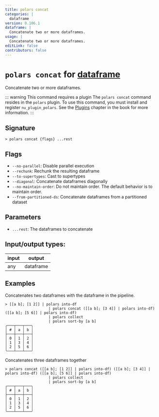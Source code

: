 ```yaml
---
title: polars concat
categories: |
  dataframe
version: 0.106.1
dataframe: |
  Concatenate two or more dataframes.
usage: |
  Concatenate two or more dataframes.
editLink: false
contributors: false
---
```

<!-- This file is automatically generated. Please edit the command in https://github.com/nushell/nushell instead. -->

# `polars concat` for [dataframe](/commands/categories/dataframe.md)

<div class='command-title'>Concatenate two or more dataframes.</div>

::: warning This command requires a plugin
The `polars concat` command resides in the `polars` plugin.
To use this command, you must install and register `nu_plugin_polars`.
See the [Plugins](/book/plugins.html) chapter in the book for more information.
:::


## Signature

```> polars concat {flags} ...rest```

## Flags

 -  `--no-parallel`: Disable parallel execution
 -  `--rechunk`: Rechunk the resulting dataframe
 -  `--to-supertypes`: Cast to supertypes
 -  `--diagonal`: Concatenate dataframes diagonally
 -  `--no-maintain-order`: Do not maintain order. The default behavior is to maintain order.
 -  `--from-partitioned-ds`: Concatenate dataframes from a partitioned dataset

## Parameters

 -  `...rest`: The dataframes to concatenate


## Input/output types:

| input | output    |
| ----- | --------- |
| any   | dataframe |
## Examples

Concatenates two dataframes with the dataframe in the pipeline.
```nu
> [[a b]; [1 2]] | polars into-df
                    | polars concat ([[a b]; [3 4]] | polars into-df) ([[a b]; [5 6]] | polars into-df)
                    | polars collect
                    | polars sort-by [a b]
╭───┬───┬───╮
│ # │ a │ b │
├───┼───┼───┤
│ 0 │ 1 │ 2 │
│ 1 │ 3 │ 4 │
│ 2 │ 5 │ 6 │
╰───┴───┴───╯

```

Concatenates three dataframes together
```nu
> polars concat ([[a b]; [1 2]] | polars into-df) ([[a b]; [3 4]] | polars into-df) ([[a b]; [5 6]] | polars into-df)
                    | polars collect
                    | polars sort-by [a b]
╭───┬───┬───╮
│ # │ a │ b │
├───┼───┼───┤
│ 0 │ 1 │ 2 │
│ 1 │ 3 │ 4 │
│ 2 │ 5 │ 6 │
╰───┴───┴───╯

```
